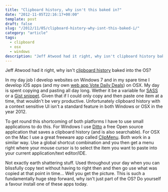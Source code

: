 ```yaml
---
title: "Clipboard history, why isn't this baked in?"
date: "2012-11-05T22:16:17+00:00"
template: post
draft: false
slug: "/2012/11/05/clipboard-history-why-isnt-this-baked-i/"
category: "article"
tags:
  - clipboard
  - osx
  - windows
description: "Jeff Atwood had it right, why isn't clipboard history baked into the OS?"
---
```


Jeff Atwood had it right, why isn't [clipboard history](http://www.codinghorror.com/blog/2008/01/reinventing-the-clipboard.html) baked into the OS?

In my day job I develop websites on Windows 7 and in my spare time I develop iOS apps (and my own [web app Vote Daily Deals](http://votedailydeals.co.nz)) on OSX. My day is spent copying and pasting all day long. Wether it be a variable for [SASS](http://sass-lang.com) or a [Gist snippet](https://gist.github.com/1207002). Given that if I could only copy and then paste one item at a time, that wouldn't be very productive. Unfortunately clipboard history with a context sensitive UI isn't a standard feature in both Windows or OSX in the year 2012.

To get round this shortcoming of both platforms I have to use small applications to do this. For Windows I use [Ditto](http://ditto-cp.sourceforge.net) a free Open source application that saves a clipboard history (and is also searchable). For OSX on the Mac I use a great freeware app called [ClipMenu](http://www.clipmenu.com). Both work in a similar way. Use a global shortcut combination and you then get a menu right where your mouse cursor is to select the item you want to paste into your current application/text editor/IDE.

Not exactly earth shattering stuff. Used throughout your day when you can blissfully copy text without having to right then and then go use what was copied at that point in time... Well you get the picture. This is such a fundamentally huge step forward, why isn't just part of the OS? Do yourself a favour install one of these apps today.
